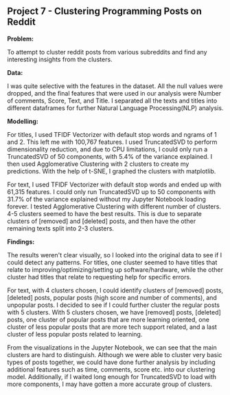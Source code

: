 Project 7 - Clustering Programming Posts on Reddit
--

**Problem:**

To attempt to cluster reddit posts from various subreddits and find any interesting insights from the clusters.

**Data:**

I was quite selective with the features in the dataset. All the null values were dropped, and the final features that were used in our analysis were Number of comments, Score, Text, and Title. I separated all the texts and titles into different dataframes for further Natural Language Processing(NLP) analysis. 

**Modelling:**

For titles, I used TFIDF Vectorizer with default stop words and ngrams of 1 and 2. This left me with 100,767 features. I used TruncatedSVD to perform dimensionality reduction, and due to CPU limitations, I could only run a TruncatedSVD of 50 components, with 5.4% of the variance explained. I then used Agglomerative Clustering with 2 clusters to create my predictions. With the help of t-SNE, I graphed the clusters with matplotlib. 

For text, I used TFIDF Vectorizer with default stop words and ended up with 61,315 features. I could only run TruncatedSVD up to 50 components with 31.7% of the variance explained without my Jupyter Notebook loading forever. I tested Agglomerative Clustering with different number of clusters. 4-5 clusters seemed to have the best results. This is due to separate clusters of [removed] and [deleted] posts, and then have the other remaining texts split into 2-3 clusters. 

**Findings:**

The results weren't clear visually, so I looked into the original data to see if I could detect any patterns. For titles, one cluster seemed to have titles that relate to improving/optimizing/setting up software/hardware, while the other cluster had titles that relate to requesting help for specific errors.

For text, with 4 clusters chosen, I could identify clusters of [removed] posts, [deleted] posts, popular posts (high score and number of comments), and unpopular posts. I decided to see if I could further cluster the regular posts with 5 clusters. With 5 clusters chosen, we have [removed] posts, [deleted] posts, one cluster of popular posts that are more learning oriented, one cluster of less popular posts that are more tech support related, and a last cluster of less popular posts related to learning. 

From the visualizations in the Jupyter Notebook, we can see that the main clusters are hard to distinguish. Although we were able to cluster very basic types of posts together, we could have done further analysis by including additional features such as time, comments, score etc. into our clustering model. Additionally, if I waited long enough for TruncatedSVD to load with more components, I may have gotten a more accurate group of clusters. 
